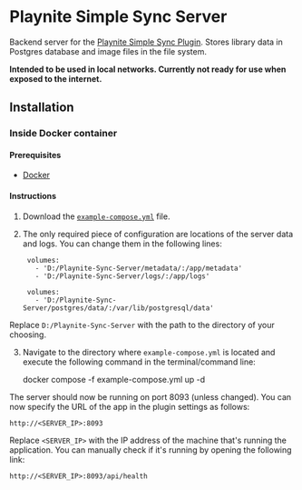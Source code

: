 ﻿# Playnite Simple Sync Server

Backend server for the [Playnite Simple Sync Plugin](https://github.com/Yalgrin/playnite-simple-sync-plugin). Stores
library data in Postgres database and image files in the file system.

**Intended to be used in local networks. Currently not ready for use when exposed to the internet.**

## Installation

### Inside Docker container

#### Prerequisites

- [Docker](https://www.docker.com/)

#### Instructions

1. Download the [`example-compose.yml`](https://raw.githubusercontent.com/Yalgrin/playnite-simple-sync-server/refs/heads/master/example-compose.yml) file.
2. The only required piece of configuration are locations of the server data and logs. You can change them in the following lines:

        volumes:
          - 'D:/Playnite-Sync-Server/metadata/:/app/metadata'
          - 'D:/Playnite-Sync-Server/logs/:/app/logs'

        volumes:
          - 'D:/Playnite-Sync-Server/postgres/data/:/var/lib/postgresql/data'

Replace `D:/Playnite-Sync-Server` with the path to the directory of your choosing.

3. Navigate to the directory where `example-compose.yml` is located and execute the following command in the terminal/command line:


    docker compose -f example-compose.yml up -d

The server should now be running on port 8093 (unless changed). You can now specify the URL of the app in the plugin settings as follows:

    http://<SERVER_IP>:8093

Replace `<SERVER_IP>` with the IP address of the machine that's running the application. You can manually check if it's running by opening the following link:

    http://<SERVER_IP>:8093/api/health